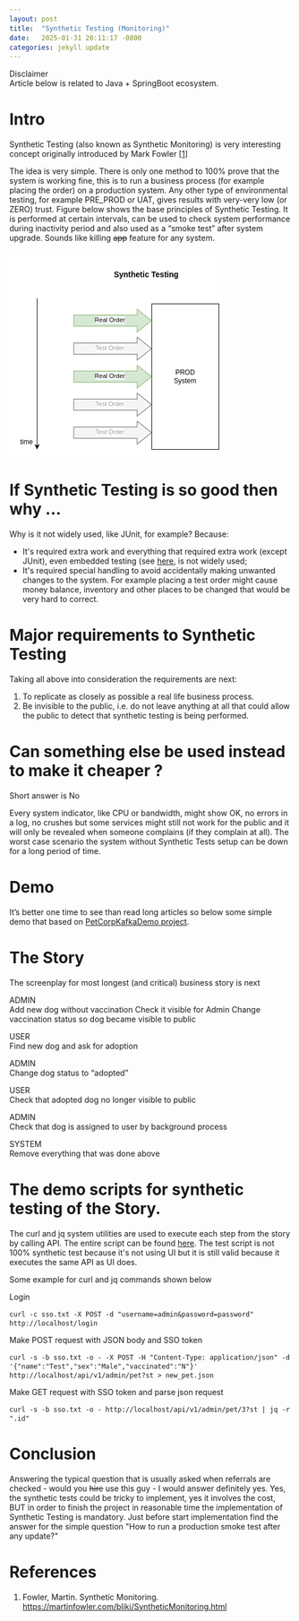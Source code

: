 ```yaml
---
layout: post
title:  "Synthetic Testing (Monitoring)"
date:   2025-01-31 20:11:17 -0800
categories: jekyll update
---
```

Disclaimer  
Article below is related to Java + SpringBoot ecosystem.

# Intro
Synthetic Testing (also known as Synthetic Monitoring) is very interesting concept originally introduced by Mark Fowler [[1](#ref_1)]

The idea is very simple. There is only one method to 100% prove that the system is working fine, this is to run a business process
(for example placing the order) on a production system. Any other type of environmental testing, for example PRE_PROD or UAT,
gives results with very-very low (or ZERO) trust. Figure below shows the base principles of  Synthetic Testing.
It is performed at certain intervals, can be used to check system performance during inactivity period and also used as a “smoke test” after system upgrade.
Sounds like killing ~~app~~ feature for any system.

![Figure 1: Sequence diagram for Synthetic Test Activity](/assets/images/SyntheticTest.png)

# If Synthetic Testing is so good then why …
Why is it not widely used, like JUnit, for example? Because:

- It's required extra work and everything that required extra work (except JUnit), even embedded testing (see [here](https://ipeonte.github.io/jekyll/update/2024/11/11/tdd-and-microservices.html), is not widely used;
- It's required special handling to avoid accidentally making unwanted changes to the system. For example placing a test order might cause money balance, inventory and other places to be changed that would be very hard to correct.

# Major requirements to Synthetic Testing
Taking all above into consideration the requirements are next:

1. To replicate as closely as possible a real life business process.
2. Be invisible to the public, i.e. do not leave anything at all that could allow the public to detect that synthetic testing is being performed.


# Can something else be used instead to make it cheaper ?
Short answer is No 

Every system indicator, like CPU or bandwidth, might show OK, no errors in a log, no crushes but some services might still not work for the public
and it will only be revealed when someone complains (if they complain at all). The worst case scenario the system without Synthetic Tests setup can be down for a long period of time.

# Demo
It’s better one time to see than read long articles so below some simple demo that based on [PetCorpKafkaDemo project](https://github.com/ipeonte/PetCorpKafkaDemo).

# The Story
The screenplay for most longest (and critical) business story is next

ADMIN  
Add new dog without vaccination
Check it visible for Admin
Change vaccination status so dog became visible to public

USER  
Find new dog and ask for adoption

ADMIN  
Change dog status to “adopted”

USER  
Check that adopted dog no longer visible to public

ADMIN  
Check that dog is assigned to user by background process

SYSTEM  
Remove everything that was done above
 
# The demo scripts for synthetic testing of the Story.
The curl and jq system utilities are used to execute each step from the story by calling API.
The entire script can be found [here](https://github.com/ipeonte/PetCorpKafkaDemo/blob/master/scripts/synth_test.sh).
The test script is not 100% synthetic test because it's not using UI but it is still valid because it executes the same API as UI does.

Some example for curl and jq commands shown below

Login
```shell
curl -c sso.txt -X POST -d "username=admin&password=password" http://localhost/login
```
Make POST request with JSON body and SSO token
```shell
curl -s -b sso.txt -o - -X POST -H "Content-Type: application/json" -d '{"name":"Test","sex":"Male","vaccinated":"N"}' http://localhost/api/v1/admin/pet?st > new_pet.json
```
Make GET request with SSO token and parse json request
```shell
curl -s -b sso.txt -o - http://localhost/api/v1/admin/pet/3?st | jq -r ".id"
```
# Conclusion
Answering the typical question that is usually asked when referrals are checked - would you ~~hire~~ use this guy - I would answer definitely yes.
Yes, the synthetic tests could be tricky to implement, yes it involves the cost, BUT in order to finish the project in reasonable time the implementation of
Synthetic Testing is mandatory. Just before start implementation find the answer for the simple question "How to run a production smoke test after any update?"

# References

1. <a name="ref_1"></a>Fowler, Martin. Synthetic Monitoring. https://martinfowler.com/bliki/SyntheticMonitoring.html
